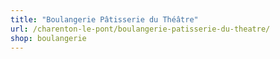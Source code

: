 ```yaml
---
title: "Boulangerie Pâtisserie du Théâtre"
url: /charenton-le-pont/boulangerie-patisserie-du-theatre/
shop: boulangerie
---
```

